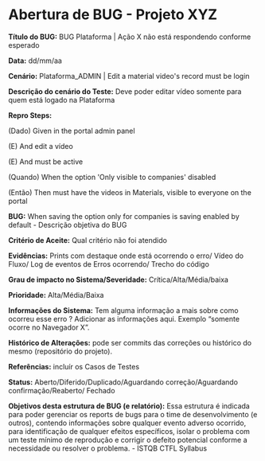 # Abertura de BUG - Projeto XYZ

<strong>Título do BUG:</strong> BUG Plataforma | Ação X não está respondendo conforme esperado

<strong>Data:</strong> dd/mm/aa

<strong>Cenário:</strong> Plataforma_ADMIN | Edit a material video's record
must be login

<strong>Descrição do cenário do Teste:</strong> Deve poder editar vídeo somente para quem está  logado na Plataforma

<strong>Repro Steps:</strong>

(Dado) Given in the portal admin panel

(E) And edit a vídeo

(E) And must be active

(Quando) When the option 'Only visible to companies' disabled

(Então) Then must have the videos in Materials, visible to everyone on the portal



<strong>BUG:</strong> When saving the option only for companies is saving enabled by default - Descrição objetiva do BUG

<strong>Critério de Aceite:</strong> Qual critério não foi atendido

<strong>Evidências:</strong> Prints com destaque onde está ocorrendo o erro/ Vídeo do Fluxo/ Log de eventos de Erros ocorrendo/ Trecho do código

<strong>Grau de impacto no Sistema/Severidade:</strong> Crítica/Alta/Média/baixa

<strong>Prioridade:</strong> Alta/Média/Baixa

<strong>Informações do Sistema:</strong> Tem alguma informação a mais sobre como ocorreu esse erro ? Adicionar as informações aqui. Exemplo “somente ocorre no Navegador X”.

<strong>Histórico de Alterações:</strong> pode ser commits das correções ou histórico do mesmo (repositório do projeto).

<strong>Referências:</strong> incluír os Casos de Testes

<strong>Status:</strong> Aberto/Diferido/Duplicado/Aguardando correção/Aguardando confirmação/Reaberto/ Fechado



<strong>Objetivos desta estrutura de BUG (e relatório):</strong> Essa estrutura é indicada para poder gerenciar os reports de bugs para o time de desenvolvimento (e outros), contendo informações sobre qualquer evento adverso ocorrido, para identificação de qualquer efeitos específicos, isolar o problema com um teste mínimo de reprodução e corrigir o defeito potencial conforme a necessidade ou resolver o problema. - ISTQB CTFL Syllabus